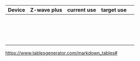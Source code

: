 | Device | Z-wave plus | current use | target use |   |
|--------|-------------|-------------|------------|---|
|        |             |             |            |   |
|        |             |             |            |   |
|        |             |             |            |   |
|        |             |             |            |   |
|        |             |             |            |   |
|        |             |             |            |   |
|        |             |             |            |   |
|        |             |             |            |   |
|        |             |             |            |   |
|        |             |             |            |   |
|        |             |             |            |   |
|        |             |             |            |   |
|        |             |             |            |   |
|        |             |             |            |   |
|        |             |             |            |   |
|        |             |             |            |   |

https://www.tablesgenerator.com/markdown_tables#